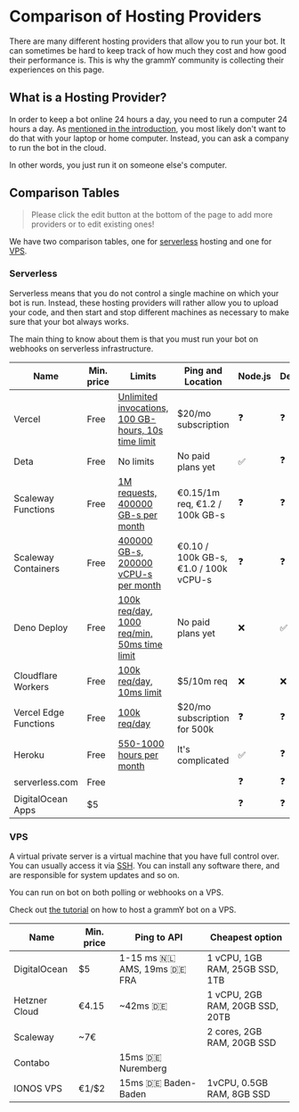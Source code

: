 # Comparison of Hosting Providers

There are many different hosting providers that allow you to run your bot.
It can sometimes be hard to keep track of how much they cost and how good their performance is.
This is why the grammY community is collecting their experiences on this page.

## What is a Hosting Provider?

In order to keep a bot online 24 hours a day, you need to run a computer 24 hours a day.
As [mentioned in the introduction](/guide/introduction.html#how-to-keep-a-bot-running), you most likely don't want to do that with your laptop or home computer.
Instead, you can ask a company to run the bot in the cloud.

In other words, you just run it on someone else's computer.

## Comparison Tables

> Please click the edit button at the bottom of the page to add more providers or to edit existing ones!

We have two comparison tables, one for [serverless](#what-does-serverless-mean) hosting and one for [VPS](#vps).

### Serverless

Serverless means that you do not control a single machine on which your bot is run.
Instead, these hosting providers will rather allow you to upload your code, and then start and stop different machines as necessary to make sure that your bot always works.

The main thing to know about them is that you must run your bot on webhooks on serverless infrastructure.

| Name                  | Min. price | Limits                                                                                             | Ping and Location                     | Node.js            | Deno               | Web                | Notes                                |
| --------------------- | ---------- | -------------------------------------------------------------------------------------------------- | ------------------------------------- | ------------------ | ------------------ | ------------------ | ------------------------------------ |
| Vercel                | Free       | [Unlimited invocations, 100 GB-hours, 10s time limit](https://vercel.com/pricing)                  | $20/mo subscription                   | :question:         | :question:         | :question:         |                                      |
| Deta                  | Free       | No limits                                                                                          | No paid plans yet                     | :white_check_mark: | :question:         | :question:         |                                      |
| Scaleway Functions    | Free       | [1M requests, 400000 GB-s per month](https://www.scaleway.com/en/pricing/#serverless-functions)    | €0.15/1m req, €1.2 / 100k GB-s        | :question:         | :question:         | :question:         |                                      |
| Scaleway Containers   | Free       | [400000 GB-s, 200000 vCPU-s per month](https://www.scaleway.com/en/pricing/#serverless-containers) | €0.10 / 100k GB-s, €1.0 / 100k vCPU-s | :question:         | :question:         | :question:         |                                      |
| Deno Deploy           | Free       | [100k req/day, 1000 req/min, 50ms time limit](https://deno.com/deploy/docs/pricing-and-limits)     | No paid plans yet                     | :x:                | :white_check_mark: | :x:                | Beta                                 |
| Cloudflare Workers    | Free       | [100k req/day, 10ms limit](https://workers.cloudflare.com/)                                        | $5/10m req                            | :x:                | :x:                | :white_check_mark: |                                      |
| Vercel Edge Functions | Free       | [100k req/day](https://vercel.com/pricing)                                                         | $20/mo subscription for 500k          | :question:         | :question:         | :question:         |                                      |
| Heroku                | Free       | [550-1000 hours per month](https://www.heroku.com/pricing)                                         | It's complicated                      | :white_check_mark: | :question:         | :question:         | Long startup times, not recommended? |
| serverless.com        | Free       |                                                                                                    |                                       | :question:         | :question:         | :question:         |                                      |
| DigitalOcean Apps     | $5         |                                                                                                    |                                       | :question:         | :question:         | :question:         | Not tested                           |

### VPS

A virtual private server is a virtual machine that you have full control over.
You can usually access it via [SSH](https://en.wikipedia.org/wiki/Secure_Shell).
You can install any software there, and are responsible for system updates and so on.

You can run on bot on both polling or webhooks on a VPS.

Check out [the tutorial](./vps.md) on how to host a grammY bot on a VPS.

| Name          | Min. price | Ping to API                              | Cheapest option                 |
| ------------- | ---------- | ---------------------------------------- | ------------------------------- |
| DigitalOcean  | $5         | 1-15 ms :netherlands: AMS, 19ms :de: FRA | 1 vCPU, 1GB RAM, 25GB SSD, 1TB  |
| Hetzner Cloud | €4.15      | ~42ms :de:                               | 1 vCPU, 2GB RAM, 20GB SSD, 20TB |
| Scaleway      | ~7€        |                                          | 2 cores, 2GB RAM, 20GB SSD      |
| Contabo       |            | 15ms :de: Nuremberg                      |                                 |
| IONOS VPS     | €1/$2      | 15ms :de: Baden-Baden                    | 1vCPU, 0.5GB RAM, 8GB SSD       |
